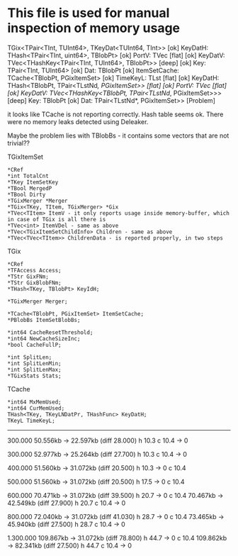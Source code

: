 This file is used for manual inspection of memory usage
==========================================================




TGix<TPair<TInt, TUInt64>, TKeyDat<TUInt64, TInt>> [ok]
	KeyDatH: THash<TPair<TInt, uint64>, TBlobPt> [ok]
		PortV: TVec<TInt>  [flat] [ok]
		KeyDatV: TVec<THashKey<TPair<TInt, TUInt64>, TBlobPt>>  [deep] [ok]
			Key: TPair<TInt, TUInt64> [ok]
			Dat: TBlobPt [ok]
	ItemSetCache: TCache<TBlobPt, PGixItemSet> [ok]
		TimeKeyL: TLst<TBlobPt>  [flat] [ok]
		KeyDatH: THash<TBlobPt, TPair<TLstNd<TBlobPt>*, PGixItemSet>> [flat] [ok]
			PortV: TVec<TInt>  [flat] [ok]
			KeyDatV: TVec<THashKey<TBlobPt, TPair<TLstNd<TBlobPt>*, PGixItemSet>>> [deep]
				Key: TBlobPt [ok]
				Dat: TPair<TLstNd<TBlobPt>*, PGixItemSet>> [Problem]
			












it looks like TCache is not reporting correctly. 
Hash table seems ok. 
There were no memory leaks detected using Deleaker.

Maybe the problem lies with TBlobBs - it contains some vectors that are not trivial??

TGixItemSet

	*CRef
	*int TotalCnt
	*TKey ItemSetKey
	*TBool MergedP
	*TBool Dirty
	*TGixMerger *Merger
	*TGix<TKey, TItem, TGixMerger> *Gix
	*TVec<TItem> ItemV - it only reports usage inside memory-buffer, which in case of TGix is all there is
	*TVec<int> ItemVDel - same as above
	*TVec<TGixItemSetChildInfo> Children - same as above
	*TVec<TVec<TItem>> ChildrenData - is reported properly, in two steps

TGix

	*CRef
	*TFAccess Access;
	*TStr GixFNm;
	*TStr GixBlobFNm;
	*THash<TKey, TBlobPt> KeyIdH;

	*TGixMerger Merger;

	*TCache<TBlobPt, PGixItemSet> ItemSetCache;
	*PBlobBs ItemSetBlobBs;

	*int64 CacheResetThreshold;
	*int64 NewCacheSizeInc;
	*bool CacheFullP;
	
	*int SplitLen;
	*int SplitLenMin;
	*int SplitLenMax;
	*TGixStats Stats;

TCache

	*int64 MxMemUsed;
	*int64 CurMemUsed;
	THash<TKey, TKeyLNDatPr, THashFunc> KeyDatH;
	TKeyL TimeKeyL;


-----------------------

300.000
50.556kb -> 22.597kb (diff 28.000)
h 10.3
c 10.4 -> 0

300.000
52.977kb -> 25.264kb (diff 27.700)
h 10.3
c 10.4 -> 0


400.000
51.560kb -> 31.072kb (diff 20.500)
h 10.3 -> 0
c 10.4

500.000
51.560kb -> 31.072kb (diff 20.500)
h 17.5 -> 0
c 10.4


600.000
70.471kb -> 31.072kb (diff 39.500)
h 20.7 -> 0
c 10.4
70.467kb -> 42.549kb (diff 27.900)
h 20.7
c 10.4 -> 0


800.000
72.040kb -> 31.072kb (diff 41.030)
h 28.7 -> 0
c 10.4
73.465kb -> 45.940kb (diff 27.500)
h 28.7
c 10.4 -> 0



1.300.000
109.867kb -> 31.072kb (diff 78.800)
h 44.7 -> 0
c 10.4
109.862kb -> 82.341kb (diff 27.500)
h 44.7
c 10.4 -> 0